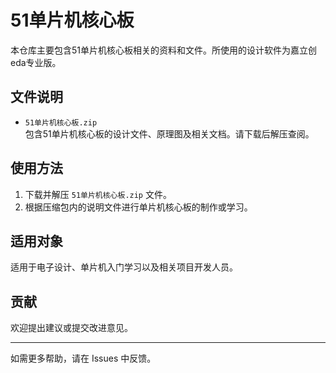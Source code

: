 # 51单片机核心板

本仓库主要包含51单片机核心板相关的资料和文件。所使用的设计软件为嘉立创eda专业版。

## 文件说明

- `51单片机核心板.zip`  
  包含51单片机核心板的设计文件、原理图及相关文档。请下载后解压查阅。

## 使用方法

1. 下载并解压 `51单片机核心板.zip` 文件。
2. 根据压缩包内的说明文件进行单片机核心板的制作或学习。

## 适用对象

适用于电子设计、单片机入门学习以及相关项目开发人员。

## 贡献

欢迎提出建议或提交改进意见。

---

如需更多帮助，请在 Issues 中反馈。
